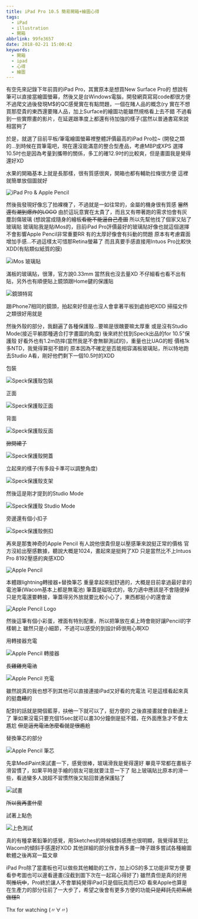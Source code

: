 ```yaml
---
title: iPad Pro 10.5 簡易開箱+繪圖心得
tags:
  - iPad
  - illustration
  - 開箱
abbrlink: 99fe3657
date: 2018-02-21 15:00:42
keywords:
  - 開箱
  - ipad
  - 心得
  - 繪圖
---
```


有空先來記錄下年前買的iPad Pro，其實原本是想買New Surface Pro的
想說有筆可以直接當繪圖螢幕，然後又是台Windows電腦，開發網頁寫寫code都很方便
不過爬文過後發現M$的QC感覺實在有點問題，一個在賭人品的概念(ry
實在不想買那麼貴的東西還要賭人品，加上Surface的繪圖功能雖然規格看上去不錯
不過看到一些實際畫的影片，在延遲跟準度上都還有待加強的樣子(當然以普通書寫來說相當夠了

於是，就選了目前平板/筆電繪圖螢幕裡整體評價最高的iPad Pro拉~
(開發之類的...到時候在買筆電吧，現在還沒能滿意的整合型產品，考慮MBP或XPS
選擇10.5吋也是因為考量到攜帶的關係，多工的確12.9吋的比較爽，但是畫圖我是覺得還好XD

水果的開箱基本上就是長那樣，很有質感很爽，開箱也都有輔助拉條很方便
這裡就簡單放個圖就好

![iPad Pro & Apple Pencil](https://res.cloudinary.com/driftkingtw/image/upload/f_auto/v1519197176/blog/2018/02/21/iPad-Pro-10.5-簡易開箱+繪圖心得/P_20180202_221849.jpg)

然後我發現好像忘了拍裸機了，不過就是一如往常的，金屬的機身很有質感
<del>當然還有潮到爆炸的LOGO</del>
由於這玩意實在太貴了，而且又有帶著跑的需求怕會有灰塵刮傷玻璃
(想說當成隨身的繪板<del>看能不能逼自己產圖</del>
所以先幫他找了個家又貼了玻璃貼
玻璃貼我是貼iMos的，目前iPad Pro評價最好的玻璃貼好像也就這個選擇
不會影響Apple Pencil非常重要RR 有的太厚好像會有抖動的問題
原本有考慮霧面增加手感...不過這樣太可惜那Retina螢幕了
而且真要手感直接用Intuos Pro比較快XDD(有貼類似紙質的膜)

![iMos 玻璃貼](https://res.cloudinary.com/driftkingtw/image/upload/f_auto/v1519197233/blog/2018/02/21/iPad-Pro-10.5-簡易開箱+繪圖心得/P_20180204_195145_vHDR_Auto.jpg)

滿板的玻璃貼，很薄，官方說0.33mm 當然我也沒去量XD
不仔細看也看不出有貼，另外也有順便貼上鏡頭跟Home鍵的保護貼

![鏡頭特寫](https://res.cloudinary.com/driftkingtw/image/upload/f_auto/v1519197247/blog/2018/02/21/iPad-Pro-10.5-簡易開箱+繪圖心得/P_20180204_195220_vHDR_Auto.jpg)

跟iPhone7相同的鏡頭，拍起來好但是也沒人會拿著平板到處拍吧XDD
掃描文件之類很好用就是

然後外殼的部分，我翻遍了各種保護殼...要嘛是很醜要嘛太厚重
或是沒有Studio Mode(接近平躺那種適合打字畫圖的角度)
後來終於找到Speck出品的for 10.5"保護殼
好看外也有1.2m防摔(當然我是不會無聊測試的)，重量也比UAG的輕
價格1k多NTD，我覺得算挺不錯的
原本因為不確定是否能相容滿板玻璃貼，所以特地跑去Studio A看，剛好他們剩下一個10.5吋的XDD

包裝

![Speck保護殼包裝](https://res.cloudinary.com/driftkingtw/image/upload/f_auto/a_auto_right/v1519197295/blog/2018/02/21/iPad-Pro-10.5-簡易開箱+繪圖心得/P_20180209_151442_vHDR_Auto.jpg)

正面

![Speck保護殼正面](https://res.cloudinary.com/driftkingtw/image/upload/f_auto/v1519197283/blog/2018/02/21/iPad-Pro-10.5-簡易開箱+繪圖心得/P_20180204_160651_vHDR_Auto.jpg)

背面

![Speck保護殼反面](https://res.cloudinary.com/driftkingtw/image/upload/f_auto/v1519197262/blog/2018/02/21/iPad-Pro-10.5-簡易開箱+繪圖心得/P_20180204_194849_vHDR_Auto.jpg)

<del>掀開裙子</del>

![Speck保護殼開蓋](https://res.cloudinary.com/driftkingtw/image/upload/f_auto/v1519197205/blog/2018/02/21/iPad-Pro-10.5-簡易開箱+繪圖心得/P_20180204_195011_vHDR_Auto.jpg)

立起來的樣子(有多段卡準可以調整角度)

![Speck保護殼支架](https://res.cloudinary.com/driftkingtw/image/upload/f_auto/v1519197237/blog/2018/02/21/iPad-Pro-10.5-簡易開箱+繪圖心得/P_20180204_195035_vHDR_Auto.jpg)

然後這是剛才提到的Studio Mode

![Speck保護殼 Studio Mode](https://res.cloudinary.com/driftkingtw/image/upload/f_auto/v1519197237/blog/2018/02/21/iPad-Pro-10.5-簡易開箱+繪圖心得/P_20180204_195107_vHDR_Auto.jpg)

旁邊還有個小扣子

![Speck保護殼側扣](https://res.cloudinary.com/driftkingtw/image/upload/f_auto/v1519197265/blog/2018/02/21/iPad-Pro-10.5-簡易開箱+繪圖心得/P_20180204_195237_vHDR_Auto.jpg)

再來是那隻神奇的Apple Pencil
有人說他很貴但是以壓感筆來說挺正常的價格
官方沒給出壓感數據，聽說大概是1024，畫起來是挺夠了XD 
只是當然比不上Intuos Pro 8192壓感的爽感XDD

![Apple Pencil](https://res.cloudinary.com/driftkingtw/image/upload/f_auto/v1519197185/blog/2018/02/21/iPad-Pro-10.5-簡易開箱+繪圖心得/P_20180209_152201_vHDR_Auto.jpg)

本體跟lightning轉接器+替換筆芯
重量拿起來挺舒適的，大概是目前拿過最好拿的電池筆(Wacom基本上都是無電池)
筆蓋是磁吸式的，吸力適中應該是不會隨便掉
只是充電還要轉接，筆蓋得另外放就要比較小心了，東西都挺小的還會滾

![Apple Pencil Logo](https://res.cloudinary.com/driftkingtw/image/upload/f_auto/v1519201629/blog/2018/02/21/iPad-Pro-10.5-簡易開箱+繪圖心得/P_20180221_161946_vHDR_Auto.jpg)

然後這筆有個小彩蛋，裡面有特別配重，所以把筆放在桌上時會剛好讓Pencil的字樣朝上
雖然只是小細節，不過可以感受的到設計師很用心啊XD

用轉接器充電

![Apple Pencil 轉接器](https://res.cloudinary.com/driftkingtw/image/upload/f_auto/v1519197214/blog/2018/02/21/iPad-Pro-10.5-簡易開箱+繪圖心得/P_20180209_152431_vHDR_Auto.jpg)

<del>長雞雞充電法</del>

![Apple Pencil 充電](https://res.cloudinary.com/driftkingtw/image/upload/f_auto/v1519197294/blog/2018/02/21/iPad-Pro-10.5-簡易開箱+繪圖心得/P_20180206_233307_vHDR_Auto.jpg)

雖然說真的我也想不到其他可以直接連接iPad又好看的充電法
可是這樣看起來真的挺蠢<del>糟</del>的

配對的話就是開個藍芽，<del>扶他</del>一下就可以了，挺方便的
之後直接畫就會自動連上了
筆如果沒電只要充個15sec就可以畫30分鐘倒是挺不錯，在外面應急才不會太尷尬
<del>但是這充電法怎麼看就是很尷尬</del>

替換筆芯的部分

![Apple Pencil 筆芯](https://res.cloudinary.com/driftkingtw/image/upload/f_auto/v1519197218/blog/2018/02/21/iPad-Pro-10.5-簡易開箱+繪圖心得/P_20180209_152604_vHDR_Auto.jpg)

先拿MediPaint來試畫一下，感覺很棒，玻璃滑我是覺得還好
畢竟平常都在畫板子滑習慣了，如果平時是手繪的朋友可能就要注意一下了
貼上玻璃貼比原本的滑一些，看過蠻多人說超不習慣然後又貼回普通保護貼了

![試畫](https://res.cloudinary.com/driftkingtw/image/upload/f_auto/v1519197287/blog/2018/02/21/iPad-Pro-10.5-簡易開箱+繪圖心得/P_20180205_005002_vHDR_Auto.jpg)

<del>所以我再畫什麼</del>

試著上點色

![上色測試](https://res.cloudinary.com/driftkingtw/image/upload/f_auto/v1519197284/blog/2018/02/21/iPad-Pro-10.5-簡易開箱+繪圖心得/P_20180206_004917_vHDR_Auto.jpg)

真的有種拿著鉛筆的感覺，用Sketches的時候傾斜感應也很明顯，我覺得甚至比Wacom的傾斜手感還好XDD
其他詳細的部分我會再多畫一陣子跟多嘗試各種繪圖軟體之後再寫一篇文章

iPad Pro除了當畫板也可以做些其他輔助的工作，加上iOS的多工功能非常方便
要看參考圖也可以邊看邊畫(沒截到圖下次在一起寫心得好了)
雖然貴但是真的好用啊<del>推坑中</del>，Pro終於讓人不會單純覺得iPad只是個玩具而已XD
看來Apple也算是在生產力的部分往前了一大步了，希望之後會有更多方便的功能<del>只是拜託先把系統做穩R</del>

Thx for watching (〃∀〃)